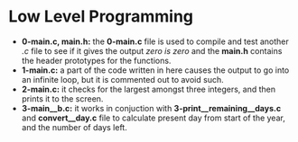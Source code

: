 # Low Level Programming

* **0-main.c, main.h:** the **0-main.c** file is used to compile and test another *.c* file to see if it gives the output *zero is zero* and the **main.h** contains the header prototypes for the functions.
* **1-main.c:** a part of the code written in here causes the output to go into an infinite loop, but it is commented out to avoid such.
* **2-main.c:** it checks for the largest amongst three integers, and then prints it to the screen.
* **3-main\__b.c:** it works in conjuction with **3-print\__remaining\__days.c** and **convert\__day.c** file to calculate present day from start of the year, and the number of days left.
